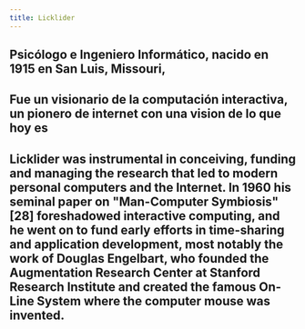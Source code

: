 ```yaml
---
title: Licklider
---
```


## Psicólogo e Ingeniero Informático, nacido en 1915 en San Luis, Missouri,
## Fue un visionario de la computación interactiva, un pionero de internet con una vision de lo que hoy es
## Licklider was instrumental in conceiving, funding and managing the research that led to modern personal computers and the Internet. In 1960 his seminal paper on "Man-Computer Symbiosis"[28] foreshadowed interactive computing, and he went on to fund early efforts in time-sharing and application development, most notably the work of Douglas Engelbart, who founded the Augmentation Research Center at Stanford Research Institute and created the famous On-Line System where the computer mouse was invented.
##
